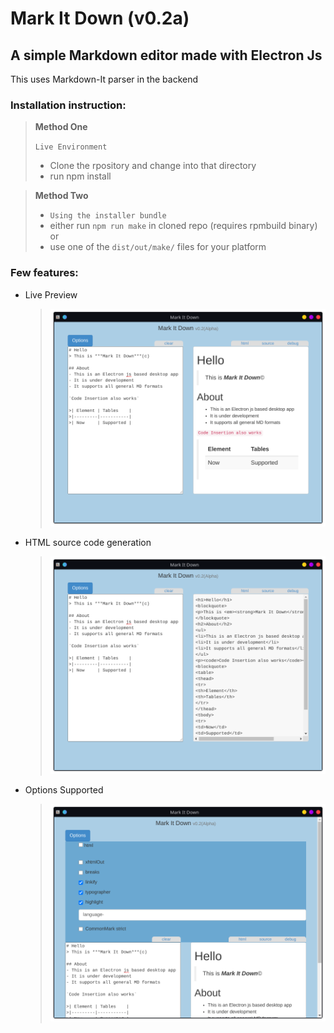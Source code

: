 # Mark It Down (v0.2a)

## A simple Markdown editor made with Electron Js

This uses Markdown-It parser in the backend

### Installation instruction:

> **Method One**
>
> `Live Environment`
>
> - Clone the rpository and change into that directory
> - run npm install

> **Method Two**
>
> - `Using the installer bundle`
> - either run `npm run make` in cloned repo (requires rpmbuild binary) or
> - use one of the `dist/out/make/` files for your platform

### Few features:

- Live Preview
  > ![Live Preview](./screenshots/md_editing.png)
- HTML source code generation
  > ![HTML source generation](./screenshots/html_source.png)
- Options Supported
  > ![Options Supported](./screenshots/options.png)
